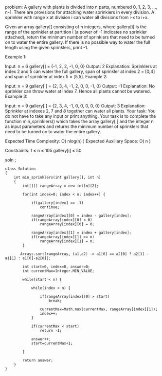problem:
A gallery with plants is divided into n parts, numbered 0, 1, 2, 3, ..., n-1. There are provisions for attaching water sprinklers in every division. A sprinkler with range x at division i can water all divisions from i-x to i+x.

Given an array gallery[] consisting of n integers, where gallery[i] is the range of the sprinkler at partition i (a power of -1 indicates no sprinkler attached), return the minimum number of sprinklers that need to be turned on to water the entire gallery. If there is no possible way to water the full length using the given sprinklers, print -1.

Example 1:

Input:
n = 6
gallery[] = {-1, 2, 2, -1, 0, 0}
Output:
2
Explanation: 
Sprinklers at index 2 and 5
can water the full gallery, span of
sprinkler at index 2 = [0,4] and span
of sprinkler at index 5 = [5,5].
Example 2:

Input:
n = 9
gallery[ ] = {2, 3, 4, -1, 2, 0, 0, -1, 0}
Output:
-1
Explanation: 
No sprinkler can throw water
at index 7. Hence all plants cannot be
watered.
Example 3:

Input:
n = 9
gallery[ ] = {2, 3, 4, -1, 0, 0, 0, 0, 0}
Output:
3
Explanation: 
Sprinkler at indexes 2, 7 and
8 together can water all plants.
Your task:
You do not have to take any input or print anything. Your task is to complete the function min_sprinklers() which takes the array gallery[ ] and the integer n as input parameters and returns the minimum number of sprinklers that need to be turned on to water the entire gallery.

Expected Time Complexity: O( nlog(n) )
Expected Auxiliary Space: O( n )

Constraints:
1 ≤ n ≤ 105
gallery[i] ≤ 50




soln
;

```
class Solution
{
    int min_sprinklers(int gallery[], int n)
    {
        int[][] rangeArray = new int[n][2];

        for(int index=0; index < n; index++) {
            
            if(gallery[index] == -1)
                continue;
                
            rangeArray[index][0] = index - gallery[index];
            if(rangeArray[index][0] < 0)
                rangeArray[index][0] = 0;

            rangeArray[index][1] = index + gallery[index];
            if(rangeArray[index][1] >= n)
                rangeArray[index][1] = n;
        }
        
       Arrays.sort(rangeArray, (a1,a2) -> a1[0] == a2[0] ? a2[1] - a1[1] : a1[0]-a2[0]);  

        int start=0, index=0, answer=0;
        int currentMax=Integer.MIN_VALUE;

        while(start < n) {

            while(index < n) {

                if(rangeArray[index][0] > start)
                    break;

                currentMax=Math.max(currentMax, rangeArray[index][1]);
                index++;
            }

            if(currentMax < start)
                return -1;

            answer++;
            start=currentMax+1;

        }

        return answer;
    }
}

```